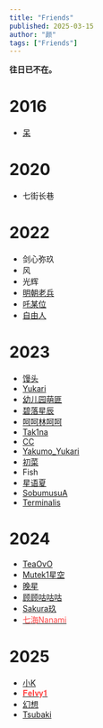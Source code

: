 ```yaml
---
title: "Friends"
published: 2025-03-15
author: "颜"
tags: ["Friends"]
---
```


**往日已不在。**

# 2016
- [呆](https://steamcommunity.com/profiles/76561199172556849/)

# 2020
- 七街长巷

# 2022
- 剑心弥玖
- 风
- 光辉
- [明朝老兵](https://steamcommunity.com/profiles/76561198994991313)
- [吒某位](https://steamcommunity.com/profiles/76561199143637350)
- [自由人](https://steamcommunity.com/profiles/76561198837752807)


# 2023
- [馒头](https://steamcommunity.com/profiles/76561198443411885)
- [Yukari](https://steamcommunity.com/profiles/76561199192625212)
- [幼儿园萌匪](https://steamcommunity.com/profiles/76561198918160075)
- [碧落星辰](https://steamcommunity.com/profiles/76561199206975005)
- [呵呵林呵呵](https://steamcommunity.com/profiles/76561199109872048)
- [Tak1na](https://steamcommunity.com/profiles/76561199364880383)
- [CC](https://steamcommunity.com/profiles/76561199157869062) 
- [Yakumo_Yukari](https://steamcommunity.com/profiles/76561198393247655)
- [初菜](https://steamcommunity.com/profiles/76561199372794867) 
- Fish
- [星语夏](https://steamcommunity.com/profiles/76561198373850548)
- [SobumusuA](https://steamcommunity.com/profiles/76561198985523543)
- [Terminalis](https://steamcommunity.com/profiles/76561199140321763)

# 2024
- [TeaOvO](https://steamcommunity.com/profiles/76561199231335817) 
- [Mutek1星空](https://steamcommunity.com/profiles/76561199015172939)      
- [晚星](https://steamcommunity.com/profiles/76561199072015238) 
- [顾顾咕咕咕](https://steamcommunity.com/profiles/76561198453703094)    
- [Sakura玖](https://steamcommunity.com/profiles/76561199356095888) 
- [<span style="color: #ff4444">七海Nanami</span>](https://steamcommunity.com/profiles/76561199212014567)

# 2025
- [小K](https://steamcommunity.com/profiles/76561198931014672)
- [<span style="color: #ff4444">𝐅𝐞𝐈𝐯𝐲𝟏</span>](https://steamcommunity.com/profiles/76561198274184226)
- [幻想](https://steamcommunity.com/profiles/76561199005295774)
- [Tsubaki](https://steamcommunity.com/profiles/76561198997624879)